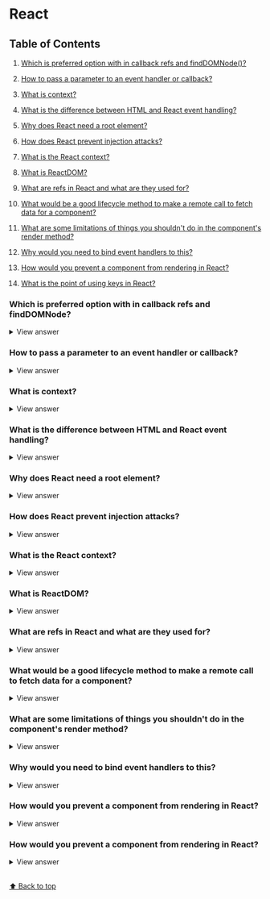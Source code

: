 # React

## Table of Contents

1.  [Which is preferred option with in callback refs and findDOMNode()?](#which-is-preferred-option-with-in-callback-refs-and-finddomnode?)

1.  [How to pass a parameter to an event handler or callback?](#how-to-pass-a-parameter-to-an-event-handler-or-callback?)

1.  [What is context?](#what-is-context?)

1.  [What is the difference between HTML and React event handling?](#what-is-the-difference-between-html-and-react-event-handling?)

1.  [Why does React need a root element?](#why-does-react-need-a-root-element?)

1.  [How does React prevent injection attacks?](#how-does-react-prevent-injection-attacks?)

1.  [What is the React context?](#What-is-the-react-context?)

1.  [What is ReactDOM?](#what-is-reactdom?)

1.  [What are refs in React and what are they used for?](#what-are-refs-in-react-and-what-are-they-used-for?)

1.  [What would be a good lifecycle method to make a remote call to fetch data for a component?](#what-would-be-a-good-lifecycle-method-to-make-a-remote-call-to-fetch-data-for-a-component)

1.  [What are some limitations of things you shouldn't do in the component's render method?](#what-are-some-limitations-of-things-you-shouldn't-do-in-the-component's-render-method?)

1.  [Why would you need to bind event handlers to this?](#why-would-you-need-to-bind-event-handlers-to-this?)

1.  [How would you prevent a component from rendering in React?](#how-would-you-prevent-a-component-from-rendering-in-React?)

1.  [What is the point of using keys in React?](#what-is-the-point-of-using-keys-in-react?)

### Which is preferred option with in callback refs and findDOMNode?

<details>
<summary>View answer</summary>

> It is preferred to use callback refs over findDOMNode() API. Because findDOMNode() prevents certain improvements in React in the future.

```js
// The legacy approach of using findDOMNode

class MyComponent extends Component {
  componentDidMount() {
    findDOMNode(this).scrollIntoView()
  }

  render() {
    return <div />
  }
}
```

```js
// The recommended approach is

class MyComponent extends Component {
  componentDidMount() {
    this.node.scrollIntoView()
  }

  render() {
    return <div ref={node => (this.node = node)} />
  }
}
```

</details>

### How to pass a parameter to an event handler or callback?

<details>
<summary>View answer</summary>

- You can use an arrow function to wrap around an event handler and pass parameters

```js
<button onClick={() => this.handleClick(id)} />
```

- This is equivalent to calling .bind as below

```js
<button onClick={this.handleClick.bind(this, id)} />
```

</details>

### What is context?

<details>
<summary>View answer</summary>

> Context is a globally available prop that should only be used on occations when you need something that is going to be everywhere in the applications, perhaps for translating text or something like that.

</details>

### What is the difference between HTML and React event handling?

<details>
<summary>View answer</summary>

1.  In HTML, the event name should be in lowercase.

```js
<button onclick="activateLasers()">
```

1.  Whereas in ReactJS it follows camelCase convention

```js
<button onClick={activateLasers}>
```

1.  In HTML, you can return false to prevent default behavior

```js
<a href="#" onclick="console.log('The link was clicked.'); return false" />
```

1.  Whereas in ReactJS you must call preventDefault explicitly

```js
function handleClick(e) {
  e.preventDefault()
  console.log('The link was clicked.')
}
```

</details>

### Why does React need a root element?

<details>
<summary>View answer</summary>

> Since React is all Javascript it needs an element where it can render out it's own DOM tree

</details>

### How does React prevent injection attacks?

<details>
<summary>View answer</summary>

> React DOM escapes any values embedded in JSX before rendering them to help prevent cross site scripting attacks.

</details>

### What is the React context?

<details>
<summary>View answer</summary>

> It's an experimental API that allows you to pass data down through a tree of components without having to use props.

</details>

### What is ReactDOM?

<details>
<summary>View answer</summary>

> It's a top-level React API to render a React element into the DOM, via the ReactDOM.render method.

</details>

### What are refs in React and what are they used for?

<details>
<summary>View answer</summary>

> Refs are React's "escape hatch" mechanism for a component to reference another component outside of the typical data flow. This could be in order to correctly integrate with third party libraries, change focus on another component in the UI, triggering animations, etc.

</details>

### What would be a good lifecycle method to make a remote call to fetch data for a component?

<details>
<summary>View answer</summary>

> `componentDidMount`

</details>

### What are some limitations of things you shouldn't do in the component's render method?

<details>
<summary>View answer</summary>

> You cannot modify the component's `state` (with `setState`), nor interact with the browser (do that in `componentDidMount`). `render` should be a pure function.

</details>

### Why would you need to bind event handlers to this?

<details>
<summary>View answer</summary>

> You need to do this in order for 'this' to refer to the object instance of the React component class in your callback code, otherwise 'this' will be undefined. An alternative is to use arrow functions in your event handlers and 'this' will be initialized as expected.

</details>

### How would you prevent a component from rendering in React?

<details>
<summary>View answer</summary>

> Return null from the `render` method.

</details>

### How would you prevent a component from rendering in React?

<details>
<summary>View answer</summary>

> It allows for more efficient rendering of lists, so that React can reuse DOM elements without having to destroy + recreate them when lists change (slightly) in the UI.

</details>

<br>[⬆ Back to top](#)
